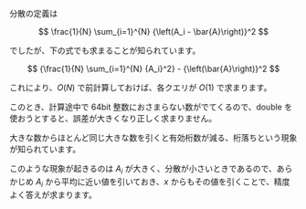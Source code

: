 分散の定義は

$$
\frac{1}{N} \sum_{i=1}^{N} {\left(A_i - \bar{A}\right)}^2
$$

でしたが、下の式でも求まることが知られています。

$$
{\frac{1}{N} \sum_{i=1}^{N} {A_i}^2} - {\left(\bar{A}\right)}^2
$$

これにより、$O(N)$ で前計算しておけば、各クエリが $O(1)$ で求まります。

このとき、計算途中で 64bit 整数におさまらない数がでてくるので、double を使おうとすると、誤差が大きくなり正しく求まりません。

大きな数からほとんど同じ大きな数を引くと有効桁数が減る、桁落ちという現象が知られています。

このような現象が起きるのは $A_i$ が大きく、分散が小さいときであるので、あらかじめ $A_i$ から平均に近い値を引いておき、$x$ からもその値を引くことで、精度よく答えが求まります。
